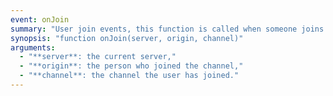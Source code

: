 ```yaml
---
event: onJoin
summary: "User join events, this function is called when someone joins a channel."
synopsis: "function onJoin(server, origin, channel)"
arguments:
  - "**server**: the current server,"
  - "**origin**: the person who joined the channel,"
  - "**channel**: the channel the user has joined."
---
```

